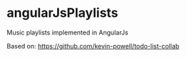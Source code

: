 # angularJsPlaylists
Music playlists implemented in AngularJs

Based on: https://github.com/kevin-powell/todo-list-collab
